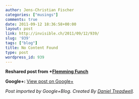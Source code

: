 ```yaml
---
author: Jens-Christian Fischer
categories: ["musings"]
comments: true
date: 2011-09-12 18:36:58+00:00
layout: post
link: http://invisible.ch/2011/09/12/939/
slug: '939'
tags: ["blog"]
title: No Content Found
type: post
wordpress_id: 939
---
```


  
  
**Reshared post from +[Flemming Funch](https://plus.google.com/103483475918178332904)**  


<blockquote></blockquote>

**Google+:** [View post on Google+](https://plus.google.com/109789939743085010576/posts/A13h71t6YRC)

  
  
_Post imported by Google+Blog.  Created By [Daniel Treadwell](http://minimali.se/)._
